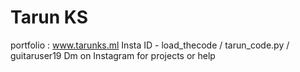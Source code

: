 # Tarun KS
portfolio : www.tarunks.ml
Insta ID - load_thecode / tarun_code.py / guitaruser19
Dm on Instagram for projects or help


